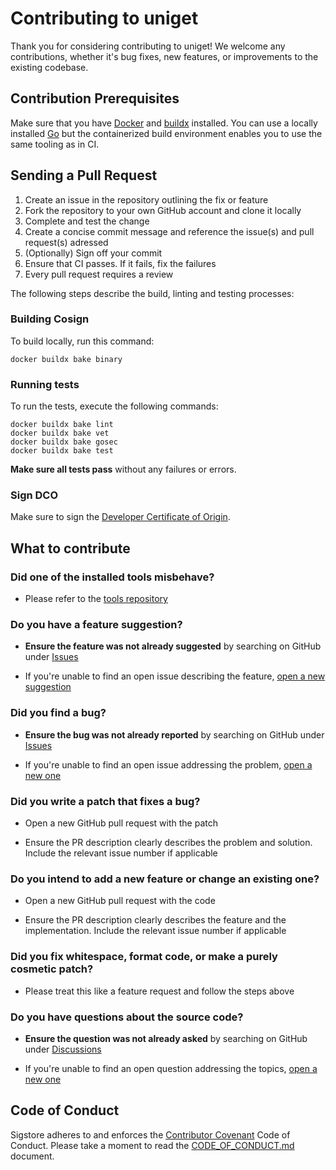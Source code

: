 # Contributing to uniget

Thank you for considering contributing to uniget! We welcome any contributions, whether it's bug fixes, new features, or improvements to the existing codebase.

## Contribution Prerequisites

Make sure that you have [Docker]() and [buildx]() installed. You can use a locally installed [Go]() but the containerized build environment enables you to use the same tooling as in CI.

## Sending a Pull Request

1. Create an issue in the repository outlining the fix or feature
1. Fork the repository to your own GitHub account and clone it locally
1. Complete and test the change
1. Create a concise commit message and reference the issue(s) and pull request(s) adressed
1. (Optionally) Sign off your commit
1. Ensure that CI passes. If it fails, fix the failures
1. Every pull request requires a review

The following steps describe the build, linting and testing processes:

### Building Cosign

To build locally, run this command:

```shell
docker buildx bake binary
```

### Running tests

To run the tests, execute the following commands:

```shell
docker buildx bake lint
docker buildx bake vet
docker buildx bake gosec
docker buildx bake test
```

**Make sure all tests pass** without any failures or errors.

### Sign DCO

Make sure to sign the [Developer Certificate of Origin](https://git-scm.com/docs/git-commit#Documentation/git-commit.txt---signoff).

## What to contribute

### Did one of the installed tools misbehave?

* Please refer to the [tools repository](https://github.com/uniget-org/tools/issues)

### Do you have a feature suggestion?

* **Ensure the feature was not already suggested** by searching on GitHub under [Issues](https://github.com/uniget-org/cli/issues?q=is%3Aopen+is%3Aissue+label%3Aenhancement)

* If you're unable to find an open issue describing the feature, [open a new suggestion](https://github.com/uniget-org/cli/issues/new)

### Did you find a bug?

* **Ensure the bug was not already reported** by searching on GitHub under [Issues](https://github.com/uniget-org/cli/issues)

* If you're unable to find an open issue addressing the problem, [open a new one](https://github.com/uniget-org/cli/issues/new)

### Did you write a patch that fixes a bug?

* Open a new GitHub pull request with the patch

* Ensure the PR description clearly describes the problem and solution. Include the relevant issue number if applicable

### Do you intend to add a new feature or change an existing one?

* Open a new GitHub pull request with the code

* Ensure the PR description clearly describes the feature and the implementation. Include the relevant issue number if applicable

### Did you fix whitespace, format code, or make a purely cosmetic patch?

* Please treat this like a feature request and follow the steps above

### Do you have questions about the source code?

* **Ensure the question was not already asked** by searching on GitHub under [Discussions](https://github.com/uniget-org/cli/discussions)

* If you're unable to find an open question addressing the topics, [open a new one](https://github.com/uniget-org/cli/discussions)

## Code of Conduct

Sigstore adheres to and enforces the [Contributor Covenant](http://contributor-covenant.org/version/1/4/) Code of Conduct.
Please take a moment to read the [CODE_OF_CONDUCT.md](CODE_OF_CONDUCT.md) document.
